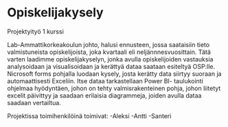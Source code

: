 # Opiskelijakysely

Projektyityö 1 kurssi

Lab-Ammattikorkeakoulun johto, halusi ennusteen, jossa saataisiin tieto valmistuneista opiskelijoista, joka kvartaali eli neljännnesvuosittain. Tätä varten laadimme opiskelijakyselyn, jonka avulla opiskelijoiden vastauksia analysoidaan ja visualisoidaan ja kerättyä dataa saataan esiteltyä OSP:lle. Nicrosoft forms pohjalla luodaan kysely, josta kerätty data siirtyy suoraan ja automaattisesti Exceliin. Itse dataa tarkastellaan Power BI- taulukointi ohjelmaa hyödyntäen, johon on tehty valmisrakenteinen pohja, johon liitetyt excelit päivittyy ja saadaan erilaisia diagrammeja, joiden avulla dataa saadaan vertailtua. 

Projektissa toimihenkilöinä toimivat:
-Aleksi
-Antti
-Santeri

